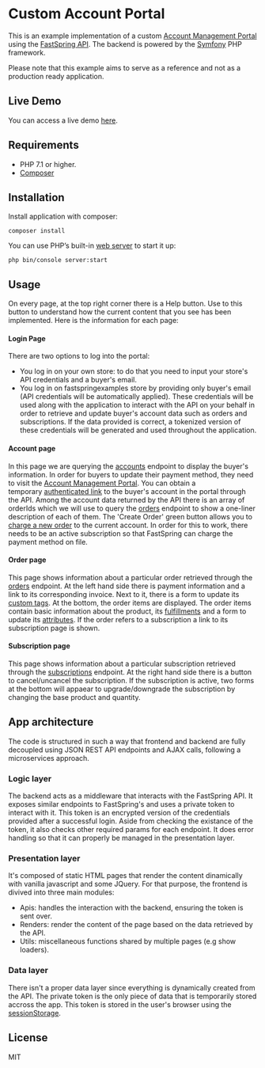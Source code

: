 
# Custom Account Portal
This is an example implementation of a custom [Account Management Portal](https://docs.fastspring.com/customer-facing-account-management) using the [FastSpring API](https://docs.fastspring.com/integrating-with-fastspring/fastspring-api).
The backend is powered by the [Symfony](https://symfony.com) PHP framework.

Please note that this example aims to serve as a reference and not as a production ready application.

## Live Demo
You can access a live demo [here](https://fs-account-portal.herokuapp.com/login.html).

## Requirements

- PHP 7.1 or higher.
- [Composer](https://getcomposer.org/)

## Installation
Install application with composer:
```
composer install
```

You can use PHP’s built-in [web server](https://symfony.com/doc/current/setup/built_in_web_server.html) to start it up:
```
php bin/console server:start
```

## Usage
On every page, at the top right corner there is a Help button. Use to this button to understand how the current content that you see has been implemented. Here is the information for each page:

#### Login Page
There are two options to log into the portal:
- You log in on your own store: to do that you need to input your store's API credentials and a buyer's email.
- You log in on fastspringexamples store by providing only buyer's email (API credentials will be automatically applied).
These credentials will be used along with the application to interact with the API on your behalf in order to retrieve and update buyer's account data such as orders and subscriptions.
If the data provided is correct, a tokenized version of these credentials will be generated and used throughout the application.

#### Account page
In this page we are querying the [accounts](https://community.fastspring.com/s/article/accounts) endpoint to display the buyer's information.
In order for buyers to update their payment method, they need to visit the [Account Management Portal](https://community.fastspring.com/s/article/Customer-Facing-Account-Management). You can obtain a temporary [authenticated link](https://community.fastspring.com/s/article/Customer-Facing-Account-Management#Customer-FacingAccountManagement-ProvidingCustomerswithPre-AuthenticatedAccountManagementLinks) to the buyer's account in the portal through the API.
Among the account data returned by the API there is an array of orderIds which we will use to query the [orders](https://community.fastspring.com/s/article/orders) endpoint to show a one-liner description of each of them.
The 'Create Order' green button allows you to [charge a new order](https://community.fastspring.com/s/article/orders#UpdateOrderTagsandAttributes) to the current account. In order for this to work, there needs to be an active subscription so that FastSpring can charge the payment method on file.

#### Order page
This page shows information about a particular order retrieved through the [orders](https://community.fastspring.com/s/article/orders) endpoint. At the left hand side there is payment information and a link to its corresponding invoice.
Next to it, there is a form to update its [custom tags](https://community.fastspring.com/s/article/Passing-and-capturing-custom-order-tags-and-product-attributes). At the bottom, the order items are displayed. The order items contain basic information about the product, its [fulfillments](https://community.fastspring.com/s/article/Fulfillments) and a form to update
its [attributes](https://community.fastspring.com/s/article/Passing-and-capturing-custom-order-tags-and-product-attributes).
If the order refers to a subscription a link to its subscription page is shown.

#### Subscription page
This page shows information about a particular subscription retrieved through the [subscriptions](https://community.fastspring.com/s/article/subscriptions) endpoint.
At the right hand side there is a button to cancel/uncancel the subscription.
If the subscription is active, two forms at the bottom will appaear to upgrade/downgrade the subscription by changing the base product and quantity.


## App architecture
The code is structured in such a way that frontend and backend are fully decoupled using JSON REST API endpoints and AJAX calls, following a microservices approach.

### Logic layer
The backend acts as a middleware that interacts with the FastSpring API. It exposes similar endpoints to FastSpring's and uses a private token to interact with it. This token is an encrypted version of the credentials provided after a successful login.
Aside from checking the existance of the token, it also checks other required params for each endpoint. It does error handling so that it can properly be managed in the presentation layer. 

### Presentation layer
It's composed of static HTML pages that render the content dinamically with vanilla javascript and some JQuery.
For that purpose, the frontend is divived into three main modules:
- Apis: handles the interaction with the backend, ensuring the token is sent over.
- Renders: render the content of the page based on the data retrieved by the API.
- Utils: miscellaneous functions shared by multiple pages (e.g show loaders).

### Data layer
There isn't a proper data layer since everything is dynamically created from the API. The private token is the only piece of data that is temporarily stored accross the app. This token is stored in the user's browser using the [sessionStorage](https://developer.mozilla.org/en-US/docs/Web/API/Window/sessionStorage).


## License
MIT
